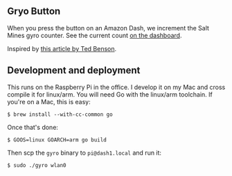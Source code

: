 ## Gryo Button

When you press the button on an Amazon Dash, we increment the Salt
Mines gyro counter.  See the current count [on the
dashboard](http://dashboard.saltmines.us/south).

Inspired by [this article by Ted
Benson](https://medium.com/@edwardbenson/how-i-hacked-amazon-s-5-wifi-button-to-track-baby-data-794214b0bdd8).

## Development and deployment

This runs on the Raspberry Pi in the office.  I develop it on my Mac
and cross compile it for linux/arm.  You will need Go with the
linux/arm toolchain.  If you're on a Mac, this is easy:

    $ brew install --with-cc-common go

Once that's done:

    $ GOOS=linux GOARCH=arm go build

Then scp the `gyro` binary to `pi@dash1.local` and run it:

    $ sudo ./gyro wlan0

